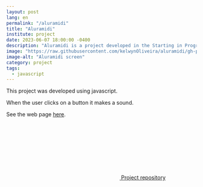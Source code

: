 ```yaml
---
layout: post
lang: en
permalink: "/aluramidi"
title: "Aluramidi"
institute: project
date: 2023-06-07 18:00:00 -0400
description: "Aluramidi is a project developed in the Starting in Programming course - Alura."
image: "https://raw.githubusercontent.com/kelwynOliveira/aluramidi/gh-pages/thumb.jpg"
image-alt: "Aluramidi screen"
category: project
tags:
  - javascript
---
```


This project was developed using javascript. 

When the user clicks on a button it makes a sound.

See the web page <a href="https://kelwynoliveira.github.io/aluramidi/" target="_blank">here</a>.

<div class="github">
  <a  href="https://github.com/kelwynOliveira/aluramidi" target="_blank">
    <svg class="svg-icon">
        <use xlink:href="{{ '/assets/svg/minima-social-icons.svg#github' | relative_url }}"></use>
    </svg>
  <span>Project repository</span>
  </a>
</div>
<br/>
